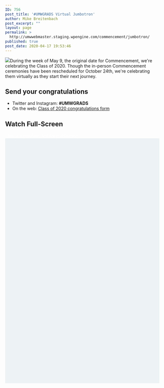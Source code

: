 ```yaml
---
ID: 756
post_title: '#UMWGRADS Virtual Jumbotron'
author: Mike Breitenbach
post_excerpt: ""
layout: page
permalink: >
  http://umwwebmaster.staging.wpengine.com/commencement/jumbotron/
published: true
post_date: 2020-04-17 19:53:46
---
```

<img src="http://www.umw.edu/commencement/wp-content/uploads/sites/13/2020/04/2020-Class-Picture-1-scaled-e1587154715141.jpg" />During the week of May 9, the original date for Commencement, we're celebrating the Class of 2020. Though the in-person Commencement ceremonies have been rescheduled for October 24th, we're celebrating them virtually as they start their next journey.
<div class="one-third first">
<h2>Send your congratulations</h2>
<ul>
 	<li>Twitter and Instagram: <strong>#UMWGRADS</strong></li>
 	<li>On the web: <a href="#">Class of 2020 congratulations form </a></li>
</ul>
<h2>Watch Full-Screen</h2>
<a class="button" style="color: #fff; text-decoration: none;" href="https://gobjgvuk.everwall.com/?preview=kittens">This is a preview. Not for publication.</a>

</div>
<div class="two-thirds"><script src="https://cdn.everwall.com/embed/embed.min.js" type="text/javascript" charset="utf-8" async defer><span style="display: inline-block; width: 0px; overflow: hidden; line-height: 0;" data-mce-type="bookmark" class="mce_SELRES_start">﻿</span></script>
<script type="text/javascript" charset="utf-8">
  var ew_lht4ioff = {"layout":"waterfall","post_limit":30,"expand":false}
</script>
<div id="ew-lht4ioff" class="everwall-embed" style="width: 100%; height: 800px; background-color: #edf3f4;"></div>
</div>